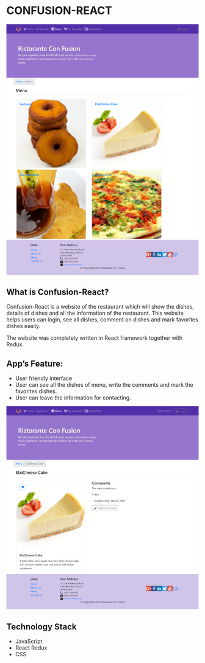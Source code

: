 # CONFUSION-REACT

![](menu.png)

## What is Confusion-React?
Confusion-React is a website of the restaurant which will show the dishes, details of dishes and all the information of the restaurant. This website helps users can login, see all dishes, comment on dishes and mark favorites dishes easily.  

The website was completely written in React framework together with Redux.

## App’s Feature:
* User friendly interface
* User can see all the dishes of menu, write the comments and mark the favorites dishes.
* User can leave the information for contacting.

![](dishdetail.png)

## Technology Stack
* JavaScript
* React Redux
* CSS
